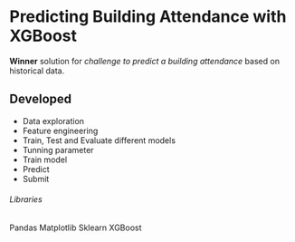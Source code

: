 # Predicting Building Attendance with XGBoost

**Winner** solution for _challenge to predict a building attendance_ based on historical data.

## Developed

* Data exploration
* Feature engineering
* Train, Test and Evaluate different models
* Tunning parameter
* Train model
* Predict
* Submit


###### Libraries

Pandas
Matplotlib
Sklearn
XGBoost